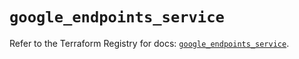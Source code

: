 # `google_endpoints_service`

Refer to the Terraform Registry for docs: [`google_endpoints_service`](https://registry.terraform.io/providers/hashicorp/google/6.39.0/docs/resources/endpoints_service).
